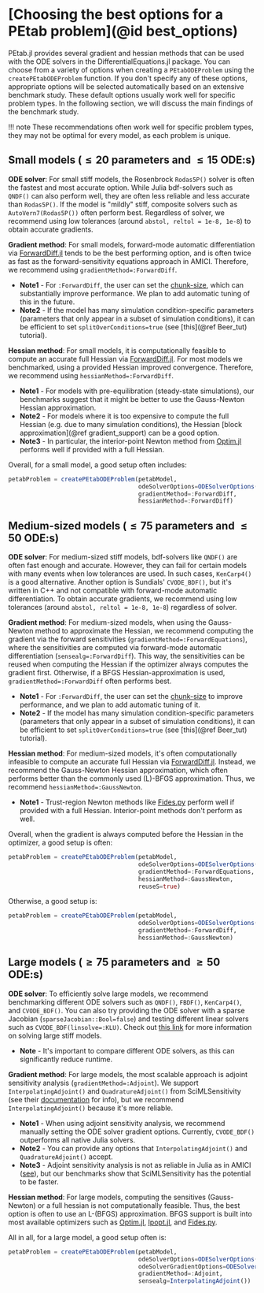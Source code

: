 # [Choosing the best options for a PEtab problem](@id best_options)

PEtab.jl provides several gradient and hessian methods that can be used with the ODE solvers in the DifferentialEquations.jl package. You can choose from a variety of options when creating a `PEtabODEProblem` using the `createPEtabODEProblem` function. If you don't specify any of these options, appropriate options will be selected automatically based on an extensive benchmark study. These default options usually work well for specific problem types. In the following section, we will discuss the main findings of the benchmark study.

!!! note
    These recommendations often work well for specific problem types, they may not be optimal for every model, as each problem is unique.

## Small models ($\leq 20$ parameters and $\leq 15$ ODE:s)

**ODE solver**: For small stiff models, the Rosenbrock `Rodas5P()` solver is often the fastest and most accurate option. While Julia bdf-solvers such as `QNDF()` can also perform well, they are often less reliable and less accurate than `Rodas5P()`. If the model is "mildly" stiff, composite solvers such as `AutoVern7(Rodas5P())` often perform best. Regardless of solver, we recommend using low tolerances (around `abstol, reltol = 1e-8, 1e-8`) to obtain accurate gradients.

**Gradient method**: For small models, forward-mode automatic differentiation via [ForwardDiff.jl](https://github.com/JuliaDiff/ForwardDiff.jl) tends to be the best performing option, and is often twice as fast as the forward-sensitivity equations approach in AMICI. Therefore, we recommend using `gradientMethod=:ForwardDiff`.

* **Note1** - For `:ForwardDiff`, the user can set the [chunk-size](https://juliadiff.org/ForwardDiff.jl/stable/), which can substantially improve performance. We plan to add automatic tuning of this in the future.
* **Note2** - If the model has many simulation condition-specific parameters (parameters that only appear in a subset of simulation conditions), it can be efficient to set `splitOverConditions=true` (see [this](@ref Beer_tut) tutorial).

**Hessian method**: For small models, it is computationally feasible to compute an accurate full Hessian via [ForwardDiff.jl](https://github.com/JuliaDiff/ForwardDiff.jl). For most models we benchmarked, using a provided Hessian improved convergence. Therefore, we recommend using `hessianMethod=:ForwardDiff`.

* **Note1** - For models with pre-equilibration (steady-state simulations), our benchmarks suggest that it might be better to use the Gauss-Newton Hessian approximation.
* **Note2** - For models where it is too expensive to compute the full Hessian (e.g. due to many simulation conditions), the Hessian [block approximation](@ref gradient_support) can be a good option.
* **Note3** - In particular, the interior-point Newton method from [Optim.jl](https://github.com/JuliaNLSolvers/Optim.jl) performs well if provided with a full Hessian.

Overall, for a small model, a good setup often includes:

```julia
petabProblem = createPEtabODEProblem(petabModel, 
                                     odeSolverOptions=ODESolverOptions(Rodas5P(), abstol=1e-8, reltol=1e-8), 
                                     gradientMethod=:ForwardDiff, 
                                     hessianMethod=:ForwardDiff)
```

## Medium-sized models ($\leq 75$ parameters and $\leq 50$ ODE:s)

**ODE solver**: For medium-sized stiff models, bdf-solvers like `QNDF()` are often fast enough and accurate. However, they can fail for certain models with many events when low tolerances are used. In such cases, `KenCarp4()` is a good alternative. Another option is Sundials' `CVODE_BDF()`, but it's written in C++ and not compatible with forward-mode automatic differentiation. To obtain accurate gradients, we recommend using low tolerances (around `abstol, reltol = 1e-8, 1e-8`) regardless of solver.

**Gradient method**: For medium-sized models, when using the Gauss-Newton method to approximate the Hessian, we recommend computing the gradient via the forward sensitivities (`gradientMethod=:ForwardEquations`), where the sensitivities are computed via forward-mode automatic differentiation (`sensealg=:ForwardDiff`). This way, the sensitivities can be reused when computing the Hessian if the optimizer always computes the gradient first. Otherwise, if a BFGS Hessian-approximation is used, `gradientMethod=:ForwardDiff` often performs best.

* **Note1** - For `:ForwardDiff`, the user can set the [chunk-size](https://juliadiff.org/ForwardDiff.jl/stable/) to improve performance, and we plan to add automatic tuning of it.
* **Note2** - If the model has many simulation condition-specific parameters (parameters that only appear in a subset of simulation conditions), it can be efficient to set `splitOverConditions=true` (see [this](@ref Beer_tut) tutorial).

**Hessian method**: For medium-sized models, it's often computationally infeasible to compute an accurate full Hessian via [ForwardDiff.jl](https://github.com/JuliaDiff/ForwardDiff.jl). Instead, we recommend the Gauss-Newton Hessian approximation, which often performs better than the commonly used (L)-BFGS approximation. Thus, we recommend `hessianMethod=:GaussNewton`.

* **Note1** - Trust-region Newton methods like [Fides.py](https://github.com/fides-dev/fides) perform well if provided with a full Hessian. Interior-point methods don't perform as well.

Overall, when the gradient is always computed before the Hessian in the optimizer, a good setup is often:

```julia
petabProblem = createPEtabODEProblem(petabModel, 
                                     odeSolverOptions=ODESolverOptions(QNDF(), abstol=1e-8, reltol=1e-8),
                                     gradientMethod=:ForwardEquations, 
                                     hessianMethod=:GaussNewton, 
                                     reuseS=true)
```

Otherwise, a good setup is:

```julia
petabProblem = createPEtabODEProblem(petabModel, 
                                     odeSolverOptions=ODESolverOptions(QNDF(), abstol=1e-8, reltol=1e-8),
                                     gradientMethod=:ForwardDiff, 
                                     hessianMethod=:GaussNewton)
```

## Large models ($\geq 75$ parameters and $\geq 50$ ODE:s)

**ODE solver**: To efficiently solve large models, we recommend benchmarking different ODE solvers such as `QNDF()`, `FBDF()`, `KenCarp4()`, and `CVODE_BDF()`. You can also try providing the ODE solver with a sparse Jacobian (`sparseJacobian::Bool=false`) and testing different linear solvers such as `CVODE_BDF(linsolve=:KLU)`. Check out [this link](https://docs.sciml.ai/DiffEqDocs/stable/tutorials/advanced_ode_example/) for more information on solving large stiff models.

* **Note** - It's important to compare different ODE solvers, as this can significantly reduce runtime.

**Gradient method**: For large models, the most scalable approach is adjoint sensitivity analysis (`gradientMethod=:Adjoint`). We support `InterpolatingAdjoint()` and `QuadratureAdjoint()` from SciMLSensitivity (see their [documentation](https://github.com/SciML/SciMLSensitivity.jl) for info), but we recommend `InterpolatingAdjoint()` because it's more reliable.

* **Note1** - When using adjoint sensitivity analysis, we recommend manually setting the ODE solver gradient options. Currently, `CVODE_BDF()` outperforms all native Julia solvers.
* **Note2** - You can provide any options that `InterpolatingAdjoint()` and `QuadratureAdjoint()` accept.
* **Note3** - Adjoint sensitivity analysis is not as reliable in Julia as in AMICI ([see](https://github.com/SciML/SciMLSensitivity.jl/issues/795)), but our benchmarks show that SciMLSensitivity has the potential to be faster.

**Hessian method**: For large models, computing the sensitives (Gauss-Newton) or a full hessian is not computationally feasible. Thus, the best option is often to use an L-(BFGS) approximation. BFGS support is built into most available optimizers such as [Optim.jl](https://github.com/JuliaNLSolvers/Optim.jl), [Ipopt.jl](https://github.com/jump-dev/Ipopt.jl), and [Fides.py](https://github.com/fides-dev/fides).

All in all, for a large model, a good setup often is:

```julia
petabProblem = createPEtabODEProblem(petabModel, 
                                     odeSolverOptions=ODESolverOptions(CVODE_BDF(), abstol=1e-8, reltol=1e-8), 
                                     odeSolverGradientOptions=ODESolverOptions(CVODE_BDF(), abstol=1e-8, reltol=1e-8),
                                     gradientMethod=:Adjoint, 
                                     sensealg=InterpolatingAdjoint()) 
```
